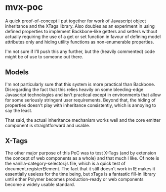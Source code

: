 mvx-poc
=======

A quick proof-of-concept I put together for work of Javascript object inheritance and the XTags library. Also doubles as an experiment in using defined properties to implement Backbone-like getters and setters without actually requiring the use of a get or set function in favour of defining model attributes only and hiding utility functions as non-enumerable properties.

I'm not sure if I'll push this any further, but the (heavily commented) code might be of use to someone out there.

Models
------

I'm not particularly sure that this system is more practical than Backbone. Disregarding the fact that this relies heavily on some bleeding-edge Javascript technologies and isn't practical except in environments that allow for some seriously stringent user requirements. Beyond that, the hiding of properties doesn't play with inheritance consistently, which is annoying to say the least.

That said, the actual inheritance mechanism works well and the core emitter component is straightforward and usable.

X-Tags
------

The other major purpose of this PoC was to test X-Tags (and by extension the concept of web components as a whole) and that much I like. Of note is the vanilla-category-selector.js file, which is a quick test of document.registerElement. The fact that it still doesn't work in IE makes it essentially useless for the time being, but xTags is a fantastic fill-in library until either Polymer becomes production-ready or web components become a widely usable standard.